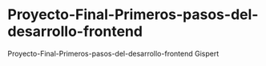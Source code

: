 # Proyecto-Final-Primeros-pasos-del-desarrollo-frontend
Proyecto-Final-Primeros-pasos-del-desarrollo-frontend Gispert
